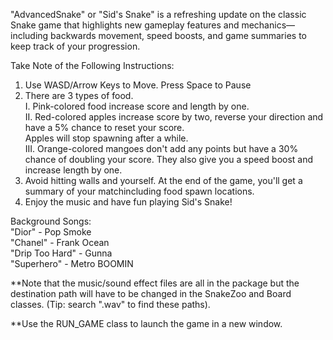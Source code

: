 "AdvancedSnake" or "Sid's Snake" is a refreshing update on the classic Snake game that highlights new gameplay features and mechanics—including backwards movement, speed boosts, and game summaries to keep track of your progression. 

Take Note of the Following Instructions: 
1. Use WASD/Arrow Keys to Move. Press Space to Pause 
2. There are 3 types of food.             
   I. Pink-colored food increase score and length by one.         
   II. Red-colored apples increase score by two, reverse your direction and have a 5% chance to reset your score.        
       Apples will stop spawning after a while.          
 III. Orange-colored mangoes don't add any points but have a 30% chance of doubling your score. 
      They also give you a speed boost and increase length by one.         
3. Avoid hitting walls and yourself. 
    At the end of the game, you'll get a summary of your matchincluding food spawn locations.  
4. Enjoy the music and have fun playing Sid's Snake! 

Background Songs:                
  "Dior" - Pop Smoke             
  "Chanel" - Frank Ocean            
  "Drip Too Hard" - Gunna                 
  "Superhero" - Metro BOOMIN
  
**Note that the music/sound effect files are all in the package but the destination path will have to be changed in the SnakeZoo and Board classes. (Tip: search ".wav" to find these paths).

**Use the RUN_GAME class to launch the game in a new window.
